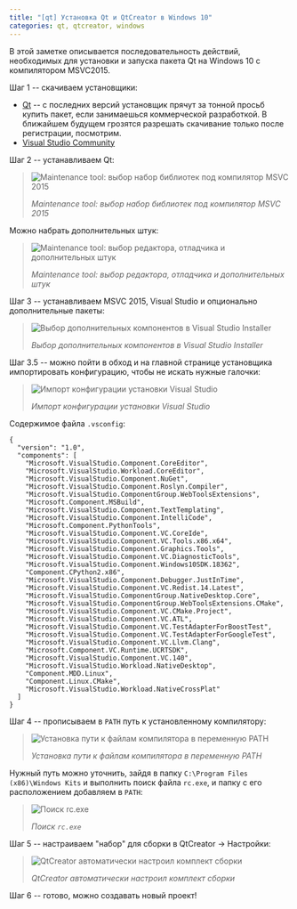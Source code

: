 ```yaml
---
title: "[qt] Установка Qt и QtCreator в Windows 10"
categories: qt, qtcreator, windows 
---
```


В этой заметке описывается последовательность действий, необходимых для установки и запуска пакета Qt на Windows 10 с компилятором MSVC2015.

Шаг 1 -- скачиваем установщики:

- [Qt](https://www.qt.io/download-qt-installer) -- с последних версий установщик прячут за тонной просьб купить пакет, если занимаешься коммерческой разработкой. В ближайшем будущем грозятся разрешать скачивание только после регистрации, посмотрим.
- [Visual Studio Community](https://visualstudio.microsoft.com/)

Шаг 2 -- устанавливаем Qt:

> ![Maintenance tool: выбор набор библиотек под компилятор MSVC 2015](https://i.ibb.co/mX2CgfT/Maintenance-Tool-4c9-LC2ues-C.png)
>
> _Maintenance tool: выбор набор библиотек под компилятор MSVC 2015_

Можно набрать дополнительных штук:

> ![Maintenance tool: выбор редактора, отладчика и дополнительных штук](https://i.ibb.co/YThMXXw/Maintenance-Tool-Fg-Fi-Fi-Tmrt.png)
>
> _Maintenance tool: выбор редактора, отладчика и дополнительных штук_

Шаг 3 -- устанавливаем MSVC 2015, Visual Studio и опционально дополнительные пакеты:

> ![Выбор дополнительных компонентов в Visual Studio Installer](https://i.ibb.co/M69BtFb/vs-installershell-Zr-ILcs-N2-E5.png)
>
> _Выбор дополнительных компонентов в Visual Studio Installer_

Шаг 3.5 -- можно пойти в обход и на главной странице установщика импортировать конфигурацию, чтобы не искать нужные галочки:

> ![Импорт конфигурации установки Visual Studio](https://i.ibb.co/KykrLVY/image.png)
> 
> _Импорт конфигурации установки Visual Studio_

Содержимое файла `.vsconfig`:

```
{
  "version": "1.0",
  "components": [
    "Microsoft.VisualStudio.Component.CoreEditor",
    "Microsoft.VisualStudio.Workload.CoreEditor",
    "Microsoft.VisualStudio.Component.NuGet",
    "Microsoft.VisualStudio.Component.Roslyn.Compiler",
    "Microsoft.VisualStudio.ComponentGroup.WebToolsExtensions",
    "Microsoft.Component.MSBuild",
    "Microsoft.VisualStudio.Component.TextTemplating",
    "Microsoft.VisualStudio.Component.IntelliCode",
    "Microsoft.Component.PythonTools",
    "Microsoft.VisualStudio.Component.VC.CoreIde",
    "Microsoft.VisualStudio.Component.VC.Tools.x86.x64",
    "Microsoft.VisualStudio.Component.Graphics.Tools",
    "Microsoft.VisualStudio.Component.VC.DiagnosticTools",
    "Microsoft.VisualStudio.Component.Windows10SDK.18362",
    "Component.CPython2.x86",
    "Microsoft.VisualStudio.Component.Debugger.JustInTime",
    "Microsoft.VisualStudio.Component.VC.Redist.14.Latest",
    "Microsoft.VisualStudio.ComponentGroup.NativeDesktop.Core",
    "Microsoft.VisualStudio.ComponentGroup.WebToolsExtensions.CMake",
    "Microsoft.VisualStudio.Component.VC.CMake.Project",
    "Microsoft.VisualStudio.Component.VC.ATL",
    "Microsoft.VisualStudio.Component.VC.TestAdapterForBoostTest",
    "Microsoft.VisualStudio.Component.VC.TestAdapterForGoogleTest",
    "Microsoft.VisualStudio.Component.VC.Llvm.Clang",
    "Microsoft.Component.VC.Runtime.UCRTSDK",
    "Microsoft.VisualStudio.Component.VC.140",
    "Microsoft.VisualStudio.Workload.NativeDesktop",
    "Component.MDD.Linux",
    "Component.Linux.CMake",
    "Microsoft.VisualStudio.Workload.NativeCrossPlat"
  ]
}
```

Шаг 4 -- прописываем в `PATH` путь к установленному компилятору:

> ![Установка пути к файлам компилятора в переменную PATH](https://i.ibb.co/p4x7Qwc/System-Properties-Advanced-YSTgl7-Gjy-Y.png)
> 
> _Установка пути к файлам компилятора в переменную PATH_

Нужный путь можно уточнить, зайдя в папку `C:\Program Files (x86)\Windows Kits` и выполнить поиск файла `rc.exe`, и папку с его расположением добавляем в `PATH`:

> ![Поиск rc.exe](https://i.ibb.co/ZmLsXfr/image.png)
> 
> _Поиск `rc.exe`_

Шаг 5 -- настраиваем "набор" для сборки в QtCreator -> Настройки:

> ![QtCreator автоматически настроил комплект сборки](https://i.ibb.co/JCXV1YN/qtcreator-XW9-DHWhpio.png)
> 
> _QtCreator автоматически настроил комплект сборки_

Шаг 6 -- готово, можно создавать новый проект!
